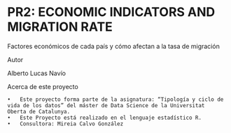 # PR2: ECONOMIC INDICATORS AND MIGRATION RATE

Factores económicos de cada país y cómo afectan a la tasa de migración

Autor

Alberto Lucas Navío

Acerca de este proyecto

    •	Este proyecto forma parte de la asignatura: “Tipología y ciclo de vida de los datos” del máster de Data Science de la Universitat       Oberta de Catalunya.
    •	Este Proyecto está realizado en el lenguaje estadístico R.
    •	Consultora: Mireia Calvo González


